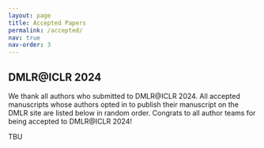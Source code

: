 ```yaml
---
layout: page
title: Accepted Papers
permalink: /accepted/
nav: true
nav-order: 3
---
```


##  DMLR@ICLR 2024

We thank all authors who submitted to DMLR@ICLR 2024. All accepted manuscripts whose authors opted in to publish their manuscript on the DMLR site are listed below in random order. Congrats to all author teams for being accepted to DMLR@ICLR 2024!

TBU